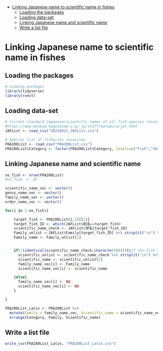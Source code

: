 -   [Linking Japanese name to scientific name in
    fishes](#linking-japanese-name-to-scientific-name-in-fishes)
    -   [Loading the packages](#loading-the-packages)
    -   [Loading data-set](#loading-data-set)
    -   [Linking Japanese name and scientific
        name](#linking-japanese-name-and-scientific-name)
    -   [Write a list file](#write-a-list-file)

# Linking Japanese name to scientific name in fishes

## Loading the packages

``` r
# Loading packages
library(tidyverse)
library(rvest)
```

## Loading data-set

``` r
# Current standard Japanese/scientific names of all fish species recorded from Japanese waters
#https://www.museum.kagoshima-u.ac.jp/staff/motomura/jaf.html
JAFList <- read_csv("20220821_JAFList.csv")

# Species list of fisheries resources
FRA200List <- read_csv("FRA200List.csv")
FRA200List$Category <- factor(FRA200List$Category, levels=c("Fish","Shellfish","Cuttlefish"))
```

## Linking Japanese name and scientific name

``` r
no_fish <- nrow(FRA200List)
#no_fish　<- 10

scientific_name_vec <- vector()
genus_name_vec <- vector()
family_name_vec <- vector()
order_name_vec <- vector()

for(i in 1:no_fish){

    target_fish <- FRA200List[i,1][[1]]
    target_fish_ID <- which(JAFList$和名==target_fish)
    scientific_name_check <- JAFList$学名[target_fish_ID]
    Family_unlist <-JAFList$Family[target_fish_ID] %>% strsplit("\n") %>% unlist 
    Family_name <- Family_unlist[1]


    if(!(identical(scientific_name_check,character(0)))){#if non-fish species
      scientific_unlist <- scientific_name_check %>% strsplit("\n") %>% unlist 
      scientific_name <- scientific_unlist[1]
      family_name_vec[i] <- Family_name
      scientific_name_vec[i] <- scientific_name

    }else{
      family_name_vec[i] <- NA
      scientific_name_vec[i] <- NA
    }

}

FRA200List_Latin <- FRA200List %>% 
  mutate(Family = family_name_vec, Scientific_name = scientific_name_vec) %>%
  arrange(Category, Family, Scientific_name)
```

## Write a list file

``` r
write_csv(FRA200List_Latin, "FRA200List_Latin.csv")
```
